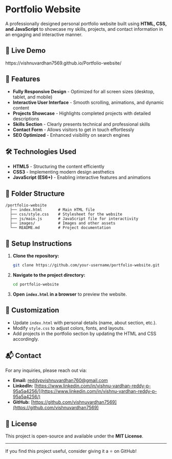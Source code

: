 # Portfolio Website

A professionally designed personal portfolio website built using **HTML, CSS, and JavaScript** to showcase my skills, projects, and contact information in an engaging and interactive manner.

## 🚀 Live Demo

https\://vishnuvardhan7569.github.io/Portfolio-website/

## 📌 Features

- **Fully Responsive Design** - Optimized for all screen sizes (desktop, tablet, and mobile)
- **Interactive User Interface** - Smooth scrolling, animations, and dynamic content
- **Projects Showcase** - Highlights completed projects with detailed descriptions
- **Skills Section** - Clearly presents technical and professional skills
- **Contact Form** - Allows visitors to get in touch effortlessly
- **SEO Optimized** - Enhanced visibility on search engines

## 🛠️ Technologies Used

- **HTML5** - Structuring the content efficiently
- **CSS3** - Implementing modern design aesthetics
- **JavaScript (ES6+)** - Enabling interactive features and animations

## 📁 Folder Structure

```
/portfolio-website
  ├── index.html       # Main HTML file
  ├── css/style.css    # Stylesheet for the website
  ├── js/main.js       # JavaScript file for interactivity
  ├── images/          # Images and other assets
  └── README.md        # Project documentation
```

## 📌 Setup Instructions

1. **Clone the repository:**
   ```sh
   git clone https://github.com/your-username/portfolio-website.git
   ```
2. **Navigate to the project directory:**
   ```sh
   cd portfolio-website
   ```
3. **Open ********************************************`index.html`******************************************** in a browser** to preview the website.

## 🎨 Customization

- Update `index.html` with personal details (name, about section, etc.).
- Modify `style.css` to adjust colors, fonts, and layouts.
- Add projects in the portfolio section by updating the HTML and CSS accordingly.

## 📬 Contact

For any inquiries, please reach out via:

- **Email:** [reddypvishnuvardhan760@gmail.com](mailto\:reddypvishnuvardhan760@gmail.com)
- **LinkedIn:** [https://www.linkedin.com/in/vishnu-vardhan-reddy-p-95a5a4256/](https://www.linkedin.com/in/vishnu-vardhan-reddy-p-95a5a4256/)
- **GitHub:** [https://github.com/vishnuvardhan7569](https://github.com/vishnuvardhan7569)

## 📜 License

This project is open-source and available under the **MIT License**.

---

If you find this project useful, consider giving it a ⭐ on GitHub!

